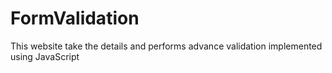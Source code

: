 # FormValidation
This website take the details and performs advance validation implemented using JavaScript